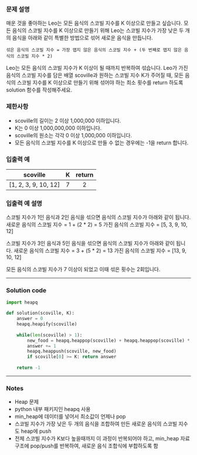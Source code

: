 ### 문제 설명
매운 것을 좋아하는 Leo는 모든 음식의 스코빌 지수를 K 이상으로 만들고 싶습니다. 모든 음식의 스코빌 지수를 K 이상으로 만들기 위해 Leo는 스코빌 지수가 가장 낮은 두 개의 음식을 아래와 같이 특별한 방법으로 섞어 새로운 음식을 만듭니다.

```
섞은 음식의 스코빌 지수 = 가장 맵지 않은 음식의 스코빌 지수 + (두 번째로 맵지 않은 음식의 스코빌 지수 * 2)
```

Leo는 모든 음식의 스코빌 지수가 K 이상이 될 때까지 반복하여 섞습니다.
Leo가 가진 음식의 스코빌 지수를 담은 배열 scoville과 원하는 스코빌 지수 K가 주어질 때, 모든 음식의 스코빌 지수를 K 이상으로 만들기 위해 섞어야 하는 최소 횟수를 return 하도록 solution 함수를 작성해주세요.

### 제한사항

- scoville의 길이는 2 이상 1,000,000 이하입니다.
- K는 0 이상 1,000,000,000 이하입니다.
- scoville의 원소는 각각 0 이상 1,000,000 이하입니다.
- 모든 음식의 스코빌 지수를 K 이상으로 만들 수 없는 경우에는 -1을 return 합니다.

### 입출력 예

scoville | K | return
:-------------------------:|:-------------------------:|:-------------------------:
[1, 2, 3, 9, 10, 12] | 7 | 2


### 입출력 예 설명

스코빌 지수가 1인 음식과 2인 음식을 섞으면 음식의 스코빌 지수가 아래와 같이 됩니다.
새로운 음식의 스코빌 지수 = 1 + (2 * 2) = 5
가진 음식의 스코빌 지수 = [5, 3, 9, 10, 12]

스코빌 지수가 3인 음식과 5인 음식을 섞으면 음식의 스코빌 지수가 아래와 같이 됩니다.
새로운 음식의 스코빌 지수 = 3 + (5 * 2) = 13
가진 음식의 스코빌 지수 = [13, 9, 10, 12]

모든 음식의 스코빌 지수가 7 이상이 되었고 이때 섞은 횟수는 2회입니다.

---

### Solution code

```python
import heapq

def solution(scoville, K):
    answer = 0
    heapq.heapify(scoville)
    
    while(len(scoville) > 1):
        new_food = heapq.heappop(scoville) + heapq.heappop(scoville) * 2
        answer += 1
        heapq.heappush(scoville, new_food)
        if scoville[0] >= K: return answer
    
    return -1
```

---

### Notes

- Heap 문제
- python 내부 패키지인 heapq 사용
- min_heap에 데이터를 넣어서 최소값이 언제나 pop
- 스코빌 지수가 가장 낮은 두 개의 음식을 조합하여 만든 새로운 음식의 스코빌 지수도 heap에 push
- 전체 스코빌 지수가 K보다 높을때까지 이 과정이 반복되어야 하고, min_heap 자료구조에 pop/push를 반복하여, 새로운 음식 조합식에 부합하도록 함